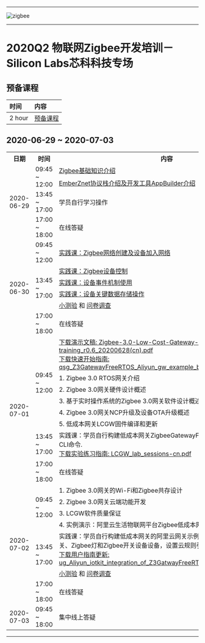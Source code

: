 ********
![zigbee](files/zigbee.png)
********


# 2020Q2 物联网Zigbee开发培训－Silicon Labs芯科科技专场
## 预备课程
| 时间 | 内容 |  
|:---- |:----|    
| 2 hour | [预备课程](Zigbee-Preparatory-Course) |


## 2020-06-29 ~ 2020-07-03
<table>
    <tr>
        <th>日期</th>
        <th>时间</th>
        <th>内容</th>
    </tr>
    <tr>
        <td rowspan="4">2020-06-29</td>
        <td rowspan="2">09:45 ~ 12:00</td>
        <td><a href="Introduction-of-Zigbee-Basic">Zigbee基础知识介绍</a></td>
    </tr>
    <tr>
        <td><a href="Introduction-of-EmberZnet-and-AppBuilder">EmberZnet协议栈介绍及开发工具AppBuilder介绍</a></td>
    </tr>
    <tr>
        <td>13:45 ~ 17:00</td>
        <td>学员自行学习操作</td>
    </tr>
    <tr>
        <td>17:00 ~ 18:00</td>
        <td>在线答疑</td>
    </tr>
    <tr>
        <td rowspan="6">2020-06-30</td>
        <td>09:45 ~ 12:00</td>
        <td><a href="Zigbee-Hands-on-Forming-and-Joining">实践课：Zigbee网络创建及设备加入网络</a></td>
    </tr>
    <tr>
        <td rowspan="4">13:45 ~ 17:00</td>
        <td><a href="Zigbee-Hands-on-Sending-OnOff-Commands">实践课：Zigbee设备控制</a></td>
    </tr>
    <tr>
        <td><a href="Zigbee-Hands-on-Using-Event">实践课：设备事件机制使用</a></td>
    </tr>
    <tr>
        <td><a href="Zigbee-Hands-on-Non-volatile-Data-Storage">实践课：设备关键数据存储操作</a></td>
    </tr>
    <tr>
        <td>
        <a href="https://forms.office.com/Pages/ResponsePage.aspx?id=ItjbVDFSIEuUTW9KvNVB-_gYgvSbceFAppvKGwjVr_1UQVdQVVFYTlYwMjhZRlMzVDdUMlA0NUFSNy4u">小测验</a> 
        和 
        <a href="https://forms.office.com/Pages/ResponsePage.aspx?id=ItjbVDFSIEuUTW9KvNVB-_gYgvSbceFAppvKGwjVr_1UMDNWUkNYM1UyWkRBRUY5VVFIOTFTTEVZNi4u">问卷调查</a>
        </td>
    </tr>
    <tr>
        <td>17:00 ~ 18:00</td>
        <td>在线答疑</td>
    </tr>
    <tr>
        <td rowspan="9">2020-07-01</td>
        <td rowspan="7">09:45 ~ 12:00</td>
    </tr>
    <tr>
        <td>
        <a href="files/ZB-2020Q2-ZMGC-Training/Zigbee-3.0-Low-Cost-Gateway-training_r0.6_20200628(cn).pdf">下载演示文稿: Zigbee-3.0-Low-Cost-Gateway-training_r0.6_20200628(cn).pdf</a><br>
        <a href="files/ZB-2020Q2-ZMGC-Training/qsg_Z3GatewayFreeRTOS_Aliyun_gw_example_build_for_LCGW_r1.0.2.pdf">下载快速开始指南: qsg_Z3GatewayFreeRTOS_Aliyun_gw_example_build_for_LCGW_r1.0.2.pdf</a><br>
        </td>
    </tr>
    <tr>
        <td>1. Zigbee 3.0 RTOS网关介绍</td>
    </tr>
    <tr>
        <td>2. Zigbee 3.0网关硬件设计概述</td>
    </tr>  
    <tr>
        <td>3. 基于实时操作系统的Zigbee 3.0网关软件设计概述</td>
    </tr>  
    <tr>
        <td>4. Zigbee 3.0网关NCP升级及设备OTA升级概述</td>
    </tr>
    <tr>
        <td>5. 低成本网关LCGW固件编译和更新</td>
    </tr>
    <tr>
        <td>13:45 ~ 17:00</td>
        <td>
            实践课：学员自行构建低成本网关ZigbeeGatewayFreeRTOS CLI固件并操作CLI命令. <br>
            <a href="files/ZB-2020Q2-ZMGC-Training/LCGW_lab_sessions-cn.pdf">下载实验练习指南: LCGW_lab_sessions-cn.pdf</a>
        </td>
    </tr>    
    <tr>
        <td>17:00 ~ 18:00</td>
        <td>在线答疑</td>
    </tr>
    <tr>
        <td rowspan="7">2020-07-02</td>
        <td rowspan="4">09:45 ~ 12:00</td>
        <td>1. Zigbee 3.0网关的Wi-Fi和Zigbee共存设计</td>
    </tr>
    <tr>
        <td>2. Zigbee 3.0网关云端功能开发</td>
    </tr>
    <tr>
        <td>3. LCGW软件质量保证</td>
    </tr>  
    <tr>
        <td>4. 实例演示：阿里云生活物联网平台Zigbee低成本网关演示</td>
    </tr>  
    <tr>
        <td rowspan="2">13:45 ~ 17:00</td>
        <td>
        实践课：学员自行构建低成本网关的阿里云网关示例固件，通过手机应用添加网关、Zigbee灯和Zigbee开关设备设备，设置云规则引擎<br>
        <a href="files/ZB-2020Q2-ZMGC-Training/ug_Aliyun_iotkit_integration_of_Z3GatwayFreeRTOS_for_LCGW_r1.0.2.pdf">下载用户指南更新: ug_Aliyun_iotkit_integration_of_Z3GatwayFreeRTOS_for_LCGW_r1.0.2.pdf</a>
        </td>
    </tr>
    <tr>
        <td><a href="https://forms.office.com/Pages/ResponsePage.aspx?id=ItjbVDFSIEuUTW9KvNVB--Q_IyaShX1Fi6yJTEj4gaZUQVRKOFk0UjlPTjJRMVRRRUgyUTBLUzBRVi4u">小测验</a> 和 <a href="https://forms.office.com/Pages/ResponsePage.aspx?id=ItjbVDFSIEuUTW9KvNVB-xIfpgzSA6ZDslkDkXDmrYJUMVRGUzZZMkNFQ0Y0V0tINllEMlM4QUxCUi4u">问卷调查</a></td>
    </tr>
    <tr>
        <td>17:00 ~ 18:00</td>
        <td>在线答疑</td>
    </tr>
    <tr>
        <td>2020-07-03</td>
        <td>09:45 ~ 18:00</td>
        <td>集中线上答疑</td>
    </tr>                                 
</table>

*************



